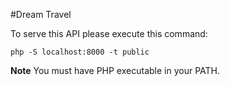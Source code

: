 #Dream Travel

To serve this API please execute this command:

```shell
php -S localhost:8000 -t public
```

**Note**
You must have PHP executable in your PATH.
